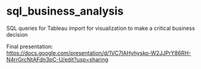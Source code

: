 # sql_business_analysis
SQL queries for Tableau import for visualization to make a critical business decision

Final presentation:
https://docs.google.com/presentation/d/1VC7IAHyhysko-W2JJPrY86RH-N4rrGrcNtAFdn3pC-U/edit?usp=sharing
